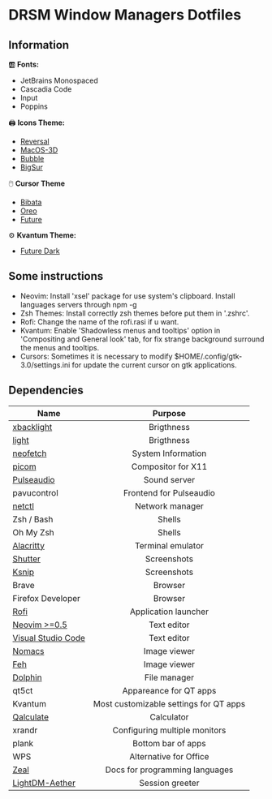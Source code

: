 # DRSM Window Managers Dotfiles

## Information

🆎 **Fonts:**
* JetBrains Monospaced
* Cascadia Code
* Input
* Poppins

🖨️ **Icons Theme:**
* [Reversal](https://www.pling.com/p/1340791/)
* [MacOS-3D](https://www.pling.com/p/1412504/)
* [Bubble](https://www.pling.com/p/1537795)
* [BigSur](https://www.pling.com/p/1399044)

🖱️ **Cursor Theme**
* [Bibata](https://store.kde.org/p/1197198/)
* [Oreo](https://store.kde.org/p/1360254/)
* [Future](https://store.kde.org/p/1519633/)

⚙️ **Kvantum Theme:**
* [Future Dark](https://store.kde.org/p/1496172/)

## Some instructions

* Neovim:         Install 'xsel' package for use system's clipboard. Install languages servers through npm -g
* Zsh Themes:     Install correctly zsh themes before put them in '.zshrc'.
* Rofi:           Change the name of the rofi.rasi if u want.
* Kvantum:        Enable 'Shadowless menus and tooltips' option in 'Compositing and General look' tab,
                  for fix strange background surround the menus and tooltips.
* Cursors:        Sometimes it is necessary to modify $HOME/.config/gtk-3.0/settings.ini for update
                  the current cursor on gtk applications.

## Dependencies

| Name          | Purpose       |
| ------------- |:-------------:|
| [xbacklight](https://github.com/tcatm/xbacklight)| Brigthness    |
| [light](https://github.com/haikarainen/light)| Brigthness    |
| [neofetch](https://github.com/dylanaraps/neofetch)|System Information|
| [picom](https://github.com/yshui/picom)|Compositor for X11|
| [Pulseaudio](https://wiki.archlinux.org/title/PulseAudio)|Sound server|
| pavucontrol | Frontend for Pulseaudio|
| [netctl](https://github.com/joukewitteveen/netctl)|Network manager|
| Zsh / Bash | Shells |
| Oh My Zsh | Shells |
| [Alacritty](https://github.com/alacritty/alacritty)|Terminal emulator|
| [Shutter](https://shutter-project.org/)|Screenshots|
| [Ksnip](https://github.com/ksnip/ksnip)|Screenshots|
| Brave|Browser|
| Firefox Developer|Browser|
| [Rofi](https://github.com/davatorium/rofi)|Application launcher|
| [Neovim >=0.5](https://github.com/neovim/neovim)|Text editor|
| [Visual Studio Code](https://github.com/microsoft/vscode)| Text editor|
| [Nomacs](https://github.com/nomacs/nomacs)|Image viewer|
| [Feh](https://github.com/derf/feh) |Image viewer|
| [Dolphin](https://github.com/KDE/dolphin)| File manager|
| qt5ct | Appareance for QT apps|
| Kvantum| Most customizable settings for QT apps|
| [Qalculate](https://qalculate.github.io/)| Calculator|
| xrandr| Configuring multiple monitors|
| plank|Bottom bar of apps|
| WPS| Alternative for Office|
| [Zeal](https://zealdocs.org/download.html#linux)| Docs for programming languages|
| [LightDM-Aether](https://github.com/NoiSek/Aether) | Session greeter |
